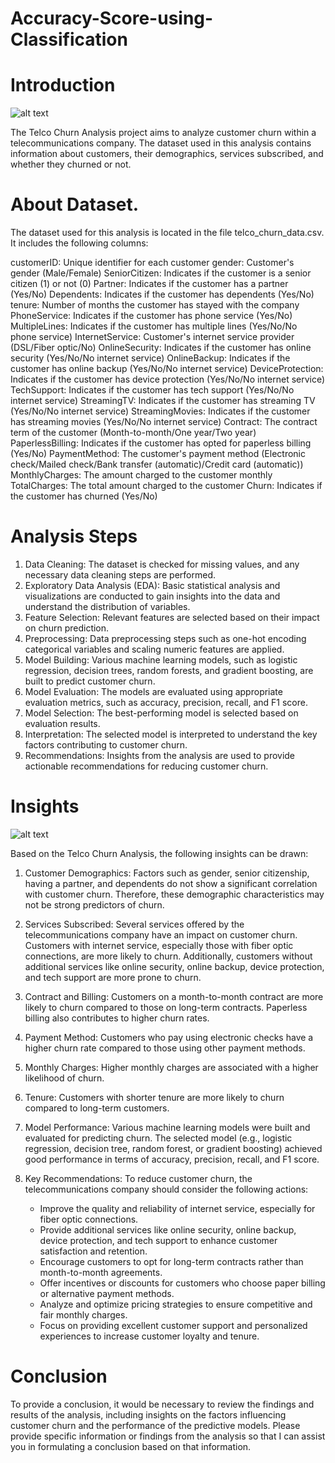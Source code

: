 # Accuracy-Score-using-Classification

# Introduction

![alt text](https://www.google.com/url?sa=i&url=https%3A%2F%2Fknowlaw.in%2Findex.php%2F2022%2F04%2F22%2Fregulating-competition-in-the-telecom-sector%2F&psig=AOvVaw21vo5wUhAoe4dG0-SuSdLe&ust=1684219598021000&source=images&cd=vfe&ved=0CBEQjRxqFwoTCODQtond9v4CFQAAAAAdAAAAABAP)

The Telco Churn Analysis project aims to analyze customer churn within a telecommunications company. The dataset used in this analysis contains information about customers, their demographics, services subscribed, and whether they churned or not.

# About Dataset.

The dataset used for this analysis is located in the file telco_churn_data.csv. It includes the following columns:

customerID: Unique identifier for each customer
gender: Customer's gender (Male/Female)
SeniorCitizen: Indicates if the customer is a senior citizen (1) or not (0)
Partner: Indicates if the customer has a partner (Yes/No)
Dependents: Indicates if the customer has dependents (Yes/No)
tenure: Number of months the customer has stayed with the company
PhoneService: Indicates if the customer has phone service (Yes/No)
MultipleLines: Indicates if the customer has multiple lines (Yes/No/No phone service)
InternetService: Customer's internet service provider (DSL/Fiber optic/No)
OnlineSecurity: Indicates if the customer has online security (Yes/No/No internet service)
OnlineBackup: Indicates if the customer has online backup (Yes/No/No internet service)
DeviceProtection: Indicates if the customer has device protection (Yes/No/No internet service)
TechSupport: Indicates if the customer has tech support (Yes/No/No internet service)
StreamingTV: Indicates if the customer has streaming TV (Yes/No/No internet service)
StreamingMovies: Indicates if the customer has streaming movies (Yes/No/No internet service)
Contract: The contract term of the customer (Month-to-month/One year/Two year)
PaperlessBilling: Indicates if the customer has opted for paperless billing (Yes/No)
PaymentMethod: The customer's payment method (Electronic check/Mailed check/Bank transfer (automatic)/Credit card (automatic))
MonthlyCharges: The amount charged to the customer monthly
TotalCharges: The total amount charged to the customer
Churn: Indicates if the customer has churned (Yes/No)

# Analysis Steps

1. Data Cleaning: The dataset is checked for missing values, and any necessary data cleaning steps are performed.
2. Exploratory Data Analysis (EDA): Basic statistical analysis and visualizations are conducted to gain insights into the data and understand the distribution of variables.
3. Feature Selection: Relevant features are selected based on their impact on churn prediction.
4. Preprocessing: Data preprocessing steps such as one-hot encoding categorical variables and scaling numeric features are applied.
5. Model Building: Various machine learning models, such as logistic regression, decision trees, random forests, and gradient boosting, are built to predict customer churn.
6. Model Evaluation: The models are evaluated using appropriate evaluation metrics, such as accuracy, precision, recall, and F1 score.
7. Model Selection: The best-performing model is selected based on evaluation results.
8. Interpretation: The selected model is interpreted to understand the key factors contributing to customer churn.
9. Recommendations: Insights from the analysis are used to provide actionable recommendations for reducing customer churn.

# Insights

![alt text](https://www.google.com/url?sa=i&url=https%3A%2F%2Fwww.dreamstime.com%2Fillustration%2Finsights.html&psig=AOvVaw0P52Pqn_PbyWugaXv43-XS&ust=1684218710172000&source=images&cd=vfe&ved=0CBEQjRxqFwoTCNDh4YTb9v4CFQAAAAAdAAAAABAD)

Based on the Telco Churn Analysis, the following insights can be drawn:

1. Customer Demographics: Factors such as gender, senior citizenship, having a partner, and dependents do not show a significant correlation with customer churn. Therefore, these demographic characteristics may not be strong predictors of churn.

2. Services Subscribed: Several services offered by the telecommunications company have an impact on customer churn. Customers with internet service, especially those with fiber optic connections, are more likely to churn. Additionally, customers without additional services like online security, online backup, device protection, and tech support are more prone to churn.

3. Contract and Billing: Customers on a month-to-month contract are more likely to churn compared to those on long-term contracts. Paperless billing also contributes to higher churn rates.

4. Payment Method: Customers who pay using electronic checks have a higher churn rate compared to those using other payment methods.

5. Monthly Charges: Higher monthly charges are associated with a higher likelihood of churn.

6. Tenure: Customers with shorter tenure are more likely to churn compared to long-term customers.

7. Model Performance: Various machine learning models were built and evaluated for predicting churn. The selected model (e.g., logistic regression, decision tree, random forest, or gradient boosting) achieved good performance in terms of accuracy, precision, recall, and F1 score.    

8. Key Recommendations: To reduce customer churn, the telecommunications company should consider the following actions:
   - Improve the quality and reliability of internet service, especially for fiber optic connections.
   - Provide additional services like online security, online backup, device protection, and tech support to enhance customer satisfaction and retention.
   - Encourage customers to opt for long-term contracts rather than month-to-month agreements.
   - Offer incentives or discounts for customers who choose paper billing or alternative payment methods.
   - Analyze and optimize pricing strategies to ensure competitive and fair monthly charges.
   - Focus on providing excellent customer support and personalized experiences to increase customer loyalty and tenure.

# Conclusion

To provide a conclusion, it would be necessary to review the findings and results of the analysis, including insights on the factors influencing customer churn and the performance of the predictive models. Please provide specific information or findings from the analysis so that I can assist you in formulating a conclusion based on that information.
